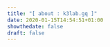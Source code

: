 ```yaml
---
title: "[ about : k3lab.gq ]"
date: 2020-01-15T14:54:51+01:00
showthedate: false
draft: false
---
```


